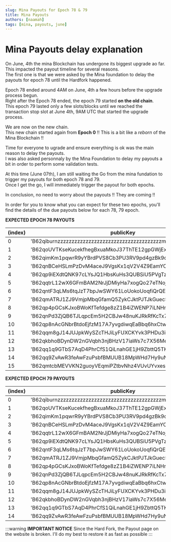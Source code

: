 ```yaml
---
slug: Mina Payouts for Epoch 78 & 79
title: Mina Payouts
authors: [naamah]
tags: [mina, payouts, june]
---
```


# Mina Payouts delay explanation
On June, 4th the mina Blockchain has undergone its biggest upgrade ao far.  
This impacted the payout timeline for several reasons.  
The first one is that we were asked by the Mina foundation to delay the payouts for epoch 78 until the Hardfork happened.  
  
Epoch 78 ended around 4AM on June, 4th a few hours before the upgrade process begun.  
Right after the Epoch 78 ended, the epoch 79 started **on the old chain**.  
This epoch 79 lasted only a few slots/blocks until we reached the transaction stop slot at June 4th, 9AM UTC that started the upgrade process.  
  
We are now on the new chain.   
This new chain started again from **Epoch 0** !! This is a bit like a *reborn* of the Mina Blockchain !!  

Time for everyone to ugrade and ensure everything is ok was the main reason to delay the payouts.  
I was also asked personnaly by the Mina Foundation to delay my payouts a bit in order to perform some validation tests.  
  
At this time (June 07th), I am still waiting the Go from the mina fundation to trigger my payouts for both epoch 78 and 79.  
Once I get the go, I will immediately trigger the payout for both epochs.  
  
In conclusion, no need to worry about the payouts !! They are coming !!  
  
In order for you to know what you can expect for these two epochs, you'll find the details of the due payouts below for each 78, 79 epoch.  
  
**EXPECTED EPOCH 78 PAYOUTS**  
  
| (index) | publicKey                                                 | amountMina     | feeMina | memo                               |
| ------- | --------------------------------------------------------- | -------------- | ------- | ---------------------------------- |
| 0       | 'B62qiburnzzzzzzzzzzzzzzzzzzzzzzzzzzzzzzzzzzzzzmp7r7UN6X' | 5040           | 0.001   | '0e90b06c189551afc6ba1242df347726' |
| 1       | 'B62qoUVTKseKucekfhegBxuaMkoJ37ThTE12gpGWjExV4UZvhqZD6w9' | 2623.521650407 | 0.001   | '0e90b06c189551afc6ba1242df347726' |
| 2       | 'B62qimKm1pqwrR9yYBrdPVS8Cb3PU3RV9pd4gzBk9qyxtYUuxFGdovf' | 1887.895009532 | 0.001   | '0e90b06c189551afc6ba1242df347726' |
| 3       | 'B62qnBCeHSLmPzDvM4aceJ9VgsKx1qV2V4Z9EamYCWAkjSPufgEEBx8' | 89.067717079   | 0.001   | 'Naamah#8064_epoch78_payout'       |
| 4       | 'B62qp9iEXdtQNK97cLYsJQ1HbsKuHs3QUBSiU5PVgTzXkHcJi4VNDpH' | 19.374223594   | 0.001   | 'Naamah#8064_epoch78_payout'       |
| 5       | 'B62qqtrL12wX6GFmBAM2NrJjDMiyHa7xogQo27eTNojEmXV1V1XdqXe' | 16.08477667    | 0.001   | 'Naamah#8064_epoch78_payout'       |
| 6       | 'B62qntF3qLMs6tqJzT7bpJwSWY61LoUokoUoqfiQrQEeLaJbdWfT9xc' | 5.056818142    | 0.001   | 'Naamah#8064_epoch78_payout'       |
| 7       | 'B62qmATRJ1ZJ9VmjpMbqGfamQ5ZykCJktPJTJkGuec5i4j3Sgbe5rsB' | 3.146624633    | 0.001   | 'Naamah#8064_epoch78_payout'       |
| 8       | 'B62qp4pGCsKJxoBWoKfTefdge8zZ1B4iZWENP7iLNHrBpQwnSDYrz3d' | 3.05887009     | 0.001   | 'Naamah#8064_epoch78_payout'       |
| 9       | 'B62qnPd3ZjQB6TJLqpcEm5H2CBJw48nuKJRkRfKcTx7CTTZwoN8YbTN' | 3.050289531    | 0.001   | 'Naamah#8064_epoch78_payout'       |
| 10      | 'B62qp8nAcGNbrBtdoEjfzM17A7yvgdiwqEaBbq6hxCtwnmYpbZfaPiV' | 1.521624799    | 0.001   | 'Naamah#8064_epoch78_payout'       |
| 11      | 'B62qqm8gJ14JUJpkWySZcTHJiLyFUXCKYvk3PHDu3iDgzczLkAXBDv4' | 0.775769963    | 0.001   | 'Naamah#8064_epoch78_payout'       |
| 12      | 'B62qkbhoBDynDW2nGVqbh3njBHzV17iaWs7c7X56MeEjQdMZ424gUtF' | 0.495638432    | 0.001   | 'Naamah#8064_epoch78_payout'       |
| 13      | 'B62qq1q9GTbS7AqD4PhrCfS1QiLnahGE1jH9ZbttQ5TK9QAFjBh98yj' | 0.035971795    | 0.001   | 'Naamah#8064_epoch78_payout'       |
| 14      | 'B62qq9ZvAwR3feAwFzuPsbfBMUUB18MpWHd7Hy9uN3GJgu3bW9FoaPV' | 0.014836233    | 0.001   | 'Naamah#8064_epoch78_payout'       |
| 15      | 'B62qmtcbMEVVKN2guoyVEqmiPZtbvNhz4VUvUYvxesya3WHPkLiBvdK' | 0.010165582    | 0.001   | '0e90b06c189551afc6ba1242df347726' |

  
**EXPECTED EPOCH 79 PAYOUTS**  
  
| (index) | publicKey                                                 | amountMina    | feeMina | memo                               |
| ------- | --------------------------------------------------------- | ------------- | ------- | ---------------------------------- |
| 0       | 'B62qiburnzzzzzzzzzzzzzzzzzzzzzzzzzzzzzzzzzzzzzmp7r7UN6X' | 720           | 0.001   | '0e90b06c189551afc6ba1242df347726' |
| 1       | 'B62qoUVTKseKucekfhegBxuaMkoJ37ThTE12gpGWjExV4UZvhqZD6w9' | 373.555704332 | 0.001   | '0e90b06c189551afc6ba1242df347726' |
| 2       | 'B62qimKm1pqwrR9yYBrdPVS8Cb3PU3RV9pd4gzBk9qyxtYUuxFGdovf' | 269.633191796 | 0.001   | '0e90b06c189551afc6ba1242df347726' |
| 3       | 'B62qnBCeHSLmPzDvM4aceJ9VgsKx1qV2V4Z9EamYCWAkjSPufgEEBx8' | 12.485362447  | 0.001   | 'Naamah#8064_epoch79_payout'       |
| 4       | 'B62qqtrL12wX6GFmBAM2NrJjDMiyHa7xogQo27eTNojEmXV1V1XdqXe' | 3.697952496   | 0.001   | 'Naamah#8064_epoch79_payout'       |
| 5       | 'B62qp9iEXdtQNK97cLYsJQ1HbsKuHs3QUBSiU5PVgTzXkHcJi4VNDpH' | 2.715842888   | 0.001   | 'Naamah#8064_epoch79_payout'       |
| 6       | 'B62qntF3qLMs6tqJzT7bpJwSWY61LoUokoUoqfiQrQEeLaJbdWfT9xc' | 0.706490137   | 0.001   | 'Naamah#8064_epoch79_payout'       |
| 7       | 'B62qmATRJ1ZJ9VmjpMbqGfamQ5ZykCJktPJTJkGuec5i4j3Sgbe5rsB' | 0.440989712   | 0.001   | 'Naamah#8064_epoch79_payout'       |
| 8       | 'B62qp4pGCsKJxoBWoKfTefdge8zZ1B4iZWENP7iLNHrBpQwnSDYrz3d' | 0.428785393   | 0.001   | 'Naamah#8064_epoch79_payout'       |
| 9       | 'B62qnPd3ZjQB6TJLqpcEm5H2CBJw48nuKJRkRfKcTx7CTTZwoN8YbTN' | 0.426210676   | 0.001   | 'Naamah#8064_epoch79_payout'       |
| 10      | 'B62qp8nAcGNbrBtdoEjfzM17A7yvgdiwqEaBbq6hxCtwnmYpbZfaPiV' | 0.213297216   | 0.001   | 'Naamah#8064_epoch79_payout'       |
| 11      | 'B62qqm8gJ14JUJpkWySZcTHJiLyFUXCKYvk3PHDu3iDgzczLkAXBDv4' | 0.108746192   | 0.001   | 'Naamah#8064_epoch79_payout'       |
| 12      | 'B62qkbhoBDynDW2nGVqbh3njBHzV17iaWs7c7X56MeEjQdMZ424gUtF' | 0.069476295   | 0.001   | 'Naamah#8064_epoch79_payout'       |
| 13      | 'B62qq1q9GTbS7AqD4PhrCfS1QiLnahGE1jH9ZbttQ5TK9QAFjBh98yj' | 0.005041044   | 0.001   | 'Naamah#8064_epoch79_payout'       |
| 14      | 'B62qq9ZvAwR3feAwFzuPsbfBMUUB18MpWHd7Hy9uN3GJgu3bW9FoaPV' | 0.002072776   | 0.001   | 'Naamah#8064_epoch79_payout'       |
  
:::warning  **IMPORTANT NOTICE**
Since the Hard Fork, the Payout page on the website is broken.
I'll do my best to restore it as fast as possible
:::
